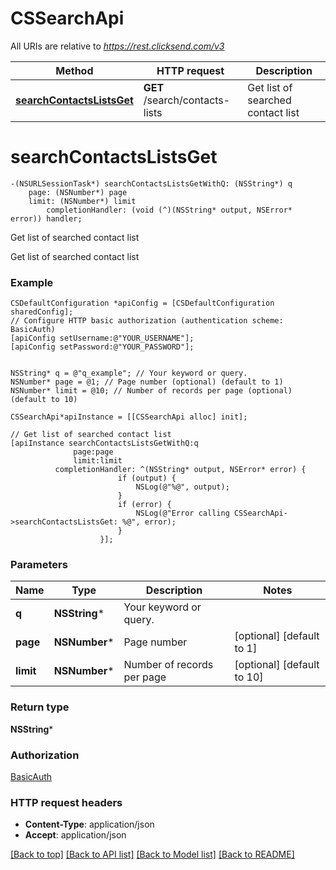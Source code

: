 # CSSearchApi

All URIs are relative to *https://rest.clicksend.com/v3*

Method | HTTP request | Description
------------- | ------------- | -------------
[**searchContactsListsGet**](CSSearchApi.md#searchcontactslistsget) | **GET** /search/contacts-lists | Get list of searched contact list


# **searchContactsListsGet**
```objc
-(NSURLSessionTask*) searchContactsListsGetWithQ: (NSString*) q
    page: (NSNumber*) page
    limit: (NSNumber*) limit
        completionHandler: (void (^)(NSString* output, NSError* error)) handler;
```

Get list of searched contact list

Get list of searched contact list

### Example 
```objc
CSDefaultConfiguration *apiConfig = [CSDefaultConfiguration sharedConfig];
// Configure HTTP basic authorization (authentication scheme: BasicAuth)
[apiConfig setUsername:@"YOUR_USERNAME"];
[apiConfig setPassword:@"YOUR_PASSWORD"];


NSString* q = @"q_example"; // Your keyword or query.
NSNumber* page = @1; // Page number (optional) (default to 1)
NSNumber* limit = @10; // Number of records per page (optional) (default to 10)

CSSearchApi*apiInstance = [[CSSearchApi alloc] init];

// Get list of searched contact list
[apiInstance searchContactsListsGetWithQ:q
              page:page
              limit:limit
          completionHandler: ^(NSString* output, NSError* error) {
                        if (output) {
                            NSLog(@"%@", output);
                        }
                        if (error) {
                            NSLog(@"Error calling CSSearchApi->searchContactsListsGet: %@", error);
                        }
                    }];
```

### Parameters

Name | Type | Description  | Notes
------------- | ------------- | ------------- | -------------
 **q** | **NSString***| Your keyword or query. | 
 **page** | **NSNumber***| Page number | [optional] [default to 1]
 **limit** | **NSNumber***| Number of records per page | [optional] [default to 10]

### Return type

**NSString***

### Authorization

[BasicAuth](../README.md#BasicAuth)

### HTTP request headers

 - **Content-Type**: application/json
 - **Accept**: application/json

[[Back to top]](#) [[Back to API list]](../README.md#documentation-for-api-endpoints) [[Back to Model list]](../README.md#documentation-for-models) [[Back to README]](../README.md)

